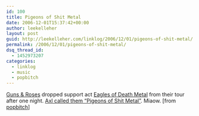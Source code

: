 ```yaml
---
id: 100
title: Pigeons of Shit Metal
date: 2006-12-01T15:37:42+00:00
author: leekelleher
layout: post
guid: http://leekelleher.com/linklog/2006/12/01/pigeons-of-shit-metal/
permalink: /2006/12/01/pigeons-of-shit-metal/
dsq_thread_id:
  - 1452973207
categories:
  - linklog
  - music
  - popbitch
---
```

[Guns & Roses](http://www.newgnr.com/newgnr.html) dropped support act [Eagles of Death Metal](http://www.eaglesofdeathmetal.com/index.php?p=news_show&pnum=0&item=0#) from their tour after one night. [Axl called them &#8220;Pigeons of Shit Metal&#8221;](http://www.dose.ca/music/story.html?id=6d7531fe-6f2e-4ac5-b481-07fffa70fb9d&k=66714). Miaow. [from [popbitch](http://www.popbitch.com/)]